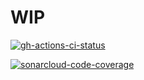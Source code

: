 # WIP

[![gh-actions-ci-status]][0]

[![sonarcloud-code-coverage]][1]

<!-- Real Links -->
[0]: https://github.com/TomerFi/alexa-skill-shabbat-times/actions
[1]: https://sonarcloud.io/dashboard?id=info.tomfi%3Aalexa-skill-shabbat-times
<!-- Badges Links -->
[gh-actions-ci-status]: https://github.com/TomerFi/alexa-skill-shabbat-times/workflows/Shabbat%20Times%20Alexa%20Skill%20Java%20CI/badge.svg
[sonarcloud-code-coverage]: https://sonarcloud.io/api/project_badges/measure?project=info.tomfi%3Aalexa-skill-shabbat-times&metric=coverage
